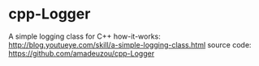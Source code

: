 cpp-Logger
==========

A  simple logging   class for C++
how-it-works: http://blog.youtueye.com/skill/a-simple-logging-class.html
source code: https://github.com/amadeuzou/cpp-Logger

